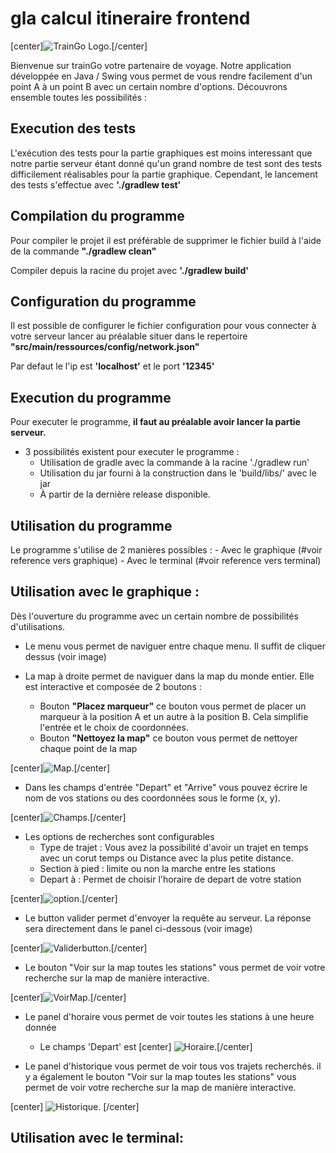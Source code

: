 # gla calcul itineraire frontend


[center]![TrainGo Logo](/img/train_go.png " TrainGo").[/center]


Bienvenue sur trainGo votre partenaire de voyage. Notre application
développée en Java / Swing vous permet de vous rendre facilement d'un point A à un point B avec
un certain nombre d'options. Découvrons ensemble toutes les possibilités :

## Execution des tests

L'exécution des tests pour la partie graphiques est moins interessant que notre partie serveur
étant donné qu'un grand nombre de test sont des tests difficilement réalisables pour la partie graphique. 
Cependant, le lancement des tests s'effectue avec **'./gradlew test'**

## Compilation du programme

Pour compiler le projet il est préférable de supprimer le fichier build
à l'aide de la commande **"./gradlew clean"**

Compiler depuis la racine du projet avec **'./gradlew build'**

## Configuration du programme

Il est possible de configurer le fichier configuration pour vous connecter
à votre serveur lancer au préalable situer dans le repertoire
**"src/main/ressources/config/network.json"**

Par defaut le l'ip est **'localhost'** et le port **'12345'**

## Execution du programme

Pour executer le programme, **il faut au préalable avoir lancer la partie serveur.**

- 3 possibilités existent pour executer le programme :
    - Utilisation de gradle avec la commande à la racine './gradlew run'
    - Utilisation du jar fourni à la construction dans le 'build/libs/' avec le jar 
    - À partir de la dernière release disponible.

## Utilisation du programme

Le programme s'utilise de 2 manières possibles :
    - Avec le graphique (#voir reference vers graphique)
    - Avec le terminal (#voir reference vers terminal)


## Utilisation avec le graphique :

Dès l'ouverture du programme avec un certain nombre de possibilités
d'utilisations.

- Le menu vous permet de naviguer entre chaque menu. Il suffit de 
cliquer dessus (voir image)

- La map à droite permet de naviguer dans la map du monde entier. Elle est interactive et composée de 2 boutons :
  - Bouton **"Placez marqueur"** ce bouton vous permet de placer un marqueur à la position A et un autre à la position B. Cela simplifie l'entrée et le choix de coordonnées.
  - Bouton **"Nettoyez la map"** ce bouton vous permet de nettoyer chaque point de la map

[center]![Map](/img/screenshot/map_demo.png " Map ").[/center]


- Dans les champs d'entrée "Depart" et "Arrive" vous pouvez écrire le nom de vos stations
ou des coordonnées sous le forme (x, y).

[center]![Champs](/img/screenshot/champ_demo.png " Champs d'entree ").[/center]



- Les options de recherches sont configurables
    - Type de trajet : Vous avez la possibilité d'avoir un trajet en temps avec un corut temps ou Distance avec la plus petite distance.
    - Section à pied : limite ou non la marche entre les stations
    - Depart à : Permet de choisir l'horaire de depart de votre station

[center]![option](/img/screenshot/option_demo.png "Option").[/center]



- Le button valider permet d'envoyer la requête au serveur. La réponse 
sera directement dans le panel ci-dessous (voir image)

[center]![Validerbutton](/img/screenshot/valider_demo.png " Valider button ").[/center]



- Le bouton "Voir sur la map toutes les stations" vous permet de voir votre recherche sur la map de manière interactive.

[center]![VoirMap](/img/screenshot/voirmap_demo.png " VoirMap ").[/center]



- Le panel d'horaire vous permet de voir toutes les stations à une heure donnée
    - Le champs 'Depart' est
[center] ![Horaire](/img/screenshot/horaire_demo.png " Horaire").[/center]


- Le panel d'historique vous permet de voir tous vos trajets recherchés.
il y a également le bouton "Voir sur la map toutes les stations" vous permet de voir votre recherche sur la map de manière interactive.

[center] ![Historique](/img/screenshot/historique_demo.png " Historique"). [/center]




## Utilisation avec le terminal:

